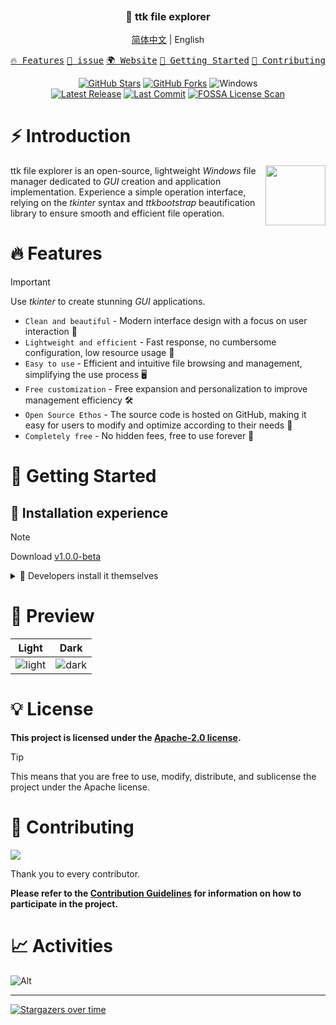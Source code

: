 <p align="center"><img src="https://raw.githubusercontent.com/pyheight/ttk-file-explorer/main/images/splash.png" alt=""></p>

<h3 align="center">📂 ttk file explorer</h3>

<p align="center"><a href="README.md">简体中文</a> | English</p> 


<p align="center">
    <a href="#-Features"><kbd>🔥 Features</kbd></a>
    <a href="https://github.com/pyheight/ttk-file-explorer/issues/new" target="_blank"><kbd>📌 issue</kbd></a>
    <a href="https://pyheight.github.io/ttk-file-explorer/" target="_blank"><kbd>🌍 Website</kbd></a>
    <a href="#-Getting-Started"><kbd>🚀 Getting Started</kbd></a>
    <a href="#-Contributing"><kbd>🤝 Contributing</kbd></a>
</p>

<div align="center">  
<a href="https://github.com/pyheight/ttk-file-explorer/stargazers"><img src="https://img.shields.io/github/stars/pyheight/ttk-file-explorer?style=social&logo=github" alt="GitHub Stars"></a>
<a href="https://github.com/pyheight/ttk-file-explorer/network/members"><img src="https://img.shields.io/github/forks/pyheight/ttk-file-explorer?style=social&logo=github" alt="GitHub Forks"></a>
<img src="https://img.shields.io/badge/Platform-Windows-blue.svg?style=social&logo=GitHub" alt="Windows">
</div>  
<div align="center">  
<a href="https://github.com/pyheight/ttk-file-explorer/releases"><img src="https://img.shields.io/github/v/release/pyheight/ttk-file-explorer?color=blue&style=flat-square" alt="Latest Release"></a>
<a href="https://github.com/pyheight/ttk-file-explorer/commits/main"><img src="https://img.shields.io/github/last-commit/pyheight/ttk-file-explorer?style=flat-square" alt="Last Commit"></a>
<a href="https://app.fossa.com/projects/git%2Bgithub.com%2Fpyheight%2Fttk-file-explorer?ref=badge_shield"><img src="https://app.fossa.com/api/projects/git%2Bgithub.com%2Fpyheight%2Fttk-file-explorer.svg?type=shield" alt="FOSSA License Scan"></a>
</div>  

# ⚡ Introduction

<img align="right" height="96px" src="https://raw.githubusercontent.com/pyheight/ttk-file-explorer/main/images/icon.png" alt="" />

ttk file explorer is an open-source, lightweight *Windows* file manager dedicated to *GUI* creation and application implementation. Experience a simple operation interface, relying on the *tkinter* syntax and *ttkbootstrap* beautification library to ensure smooth and efficient file operation.

# 🔥 Features

> [!IMPORTANT]
> Use *tkinter* to create stunning *GUI* applications.

- `Clean and beautiful` - Modern interface design with a focus on user interaction 🌟
- `Lightweight and efficient` - Fast response, no cumbersome configuration, low resource usage 🍃
- `Easy to use` - Efficient and intuitive file browsing and management, simplifying the use process 🖥️
- `Free customization` - Free expansion and personalization to improve management efficiency 🛠️
- `Open Source Ethos` - The source code is hosted on GitHub, making it easy for users to modify and optimize according to their needs 🦦
- `Completely free` - No hidden fees, free to use forever 💸

# 🚀 Getting Started

## 🎉 Installation experience

> [!NOTE]
> Download [v1.0.0-beta](https://github.com/pyheight/ttk-file-explorer/releases/tag/v1.0.0-beta)

<details>

<summary>🚄 Developers install it themselves</summary>

## Download or clone the repository

```bash
git clone https://github.com/pyheight/ttk-file-explorer.git
```

## Navigate to the source directory

```bash
cd ttk-file-explorer/src
```

## Install project dependencies

```bash
pip install -r requirements.txt
```

## Start the project

```bash
python main.py
```

</details>

# 👀 Preview

Light|Dark|
|--|--|
|![light](https://raw.githubusercontent.com/pyheight/ttk-file-explorer/main/images/v1.0.0-test-interface.png)|![dark](https://raw.githubusercontent.com/pyheight/ttk-file-explorer/main/images/v1.0.0-test-interface-dark.png)|

# 💡 License

**This project is licensed under the [Apache-2.0 license](LICENSE).**

> [!TIP]
> This means that you are free to use, modify, distribute, and sublicense the project under the Apache license.

# 🤝 Contributing

<a href="https://github.com/pyheight/ttk-file-explorer/graphs/contributors"><img src="https://contrib.rocks/image?repo=pyheight/ttk-file-explorer"/></a>

Thank you to every contributor.

**Please refer to the [Contribution Guidelines](CONTRIBUTING.md) for information on how to participate in the project.**

# 📈 Activities

![Alt](https://repobeats.axiom.co/api/embed/20d6c7c443b43d705d0c358d0164fc905511be15.svg "Repobeats analytics image")

---

[![Stargazers over time](https://starchart.cc/pyheight/ttk-file-explorer.svg?variant=adaptive)](https://starchart.cc/pyheight/ttk-file-explorer)
